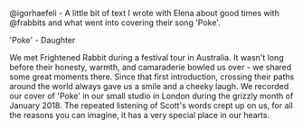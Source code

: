 @igorhaefeli - A little bit of text I wrote with Elena about good times with @frabbits and what went into covering their song 'Poke'.

'Poke' - Daughter

We met Frightened Rabbit during a festival tour in Australia. It wasn't long before their honesty, warmth, and camaraderie bowled us over - we shared some great moments there. 
Since that first introduction, crossing their paths around the world always gave us a smile and a cheeky laugh. We recorded our cover of 'Poke' in our small studio in London during the grizzly month of January 2018. The repeated listening of Scott's words crept up on us, for all the reasons you can imagine, it has a very special place in our hearts.
